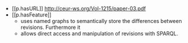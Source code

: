 


- [[p.hasURL]] http://ceur-ws.org/Vol-1215/paper-03.pdf
- [[p.hasFeature]]
  - uses named graphs to semantically store the differences between revisions. Furthermore it
  -  allows direct access and manipulation of revisions with SPARQL. 
